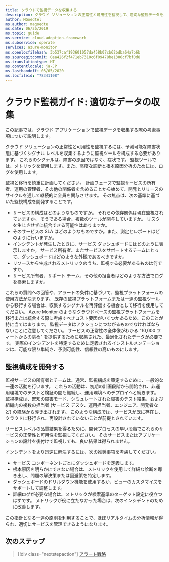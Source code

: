 ```yaml
---
title: クラウドで監視データを収集する
description: クラウド ソリューションの正常性と可用性を監視して、適切な監視データを収集する方法について説明します。
author: MGoedtel
ms.author: magoedte
ms.date: 06/26/2019
ms.topic: guide
ms.service: cloud-adoption-framework
ms.subservice: operate
services: azure-monitor
ms.openlocfilehash: 3b537caf193601057da458b07cb62bdba64a7b6b
ms.sourcegitcommit: 0ea426f2f471eb7310c6f09478be1306cf7bf0d8
ms.translationtype: HT
ms.contentlocale: ja-JP
ms.lasthandoff: 03/05/2020
ms.locfileid: "78341108"
---
```

# <a name="cloud-monitoring-guide-collect-the-right-data"></a>クラウド監視ガイド: 適切なデータの収集

この記事では、クラウド アプリケーションで監視データを収集する際の考慮事項について説明します。

クラウド ソリューションの正常性と可用性を監視するには、予測可能な障害状態に基づくシグナル レベルを収集するように監視ツールを構成する必要があります。 これらのシグナルは、障害の原因ではなく、症状です。 監視ツールでは、メトリックを使用します。また、高度な診断と根本原因分析のためには、ログを使用します。

監視と移行を慎重に計画してください。 計画フェーズで監視サービスの所有者、運用の管理者、その他の関係者を含めることから始めて、開発とリリースのサイクルを通して継続的に全員を関与させます。 その焦点は、次の基準に基づいた監視構成を開発することです。

- サービスの構成はどのようなものですか。 それらの依存関係は現在監視されていますか。 そうである場合、複数のツールが関与していますか。 リスクを生じさせずに統合できる可能性はありますか。
- そのサービスの SLA はどのようなものですか。また、測定とレポートはどのように行いますか。
- インシデントが発生したときに、サービス ダッシュボードにはどのように表示しますか。 サービス所有者、またサービスをサポートするチームにとって、ダッシュボードはどのような外観であるべきですか。
- リソースから生成されるメトリックのうち、監視する必要があるものは何ですか。  
- サービス所有者、サポート チーム、その他の担当者はどのような方法でログを検索しますか。

これらの質問への回答や、アラートの条件に基づいて、監視プラットフォームの使用方法が決まります。 既存の監視プラットフォームまたは一連の監視ツールから移行する場合は、収集するシグナルを再評価する機会として移行を使用してください。 Azure Monitor のようなクラウドベースの監視プラットフォームを移行または統合する際に考慮すべきコスト要因がいくつかあるため、このことが特に当てはまります。 監視データはアクションにつながるものでなければならないことに注意してください。 サービスの正常性の全体像がわかる "10,000 フィートからの眺め" を提供するために収集された、最適化されたデータが必要です。 実際のインシデントを特定するために定義されるインストルメンテーションは、可能な限り単純さ、予測可能性、信頼性の高いものにします。

## <a name="develop-a-monitoring-configuration"></a>監視構成を開発する

監視サービスの所有者とチームは、通常、監視構成を策定するために、一般的な一連の活動を行います。 これらの活動は、初期の計画段階から開始され、非運用環境でのテストと検証の間も継続し、運用環境へのデプロイへと続きます。 監視構成は、既知の障害モード、シミュレートされた障害のテスト結果、および組織内の複数の担当者 (サービス デスク、運用担当者、エンジニア、開発者など) の経験から導き出されます。 このような構成では、サービスが既に存在し、クラウドに移行され、再設計されていないことが前提とされています。

サービスレベルの品質結果を得るために、開発プロセスの早い段階でこれらのサービスの正常性と可用性を監視してください。 そのサービスまたはアプリケーションの設計を後付けで監視しても、良い結果は得られません。

インシデントをより迅速に解決するには、次の推奨事項を考慮してください。

- サービス コンポーネントごとにダッシュボードを定義します。
- 根本原因を明らかにできない場合は、メトリックを使用して詳細な診断を導き出し、問題の解決策または回避策を特定します。
- ダッシュボードのドリルダウン機能を使用するか、ビューのカスタマイズをサポートして調整します。
- 詳細ログが必要な場合は、メトリックが検索基準のターゲット設定に役立つはずです。 メトリックが役に立たなかった場合は、次のインシデントのために改善します。

この指針となる一連の原則を利用することで、ほぼリアルタイムの分析情報が得られ、適切にサービスを管理できるようになります。

## <a name="next-steps"></a>次のステップ

> [!div class="nextstepaction"]
> [アラート戦略](./alerting.md)
